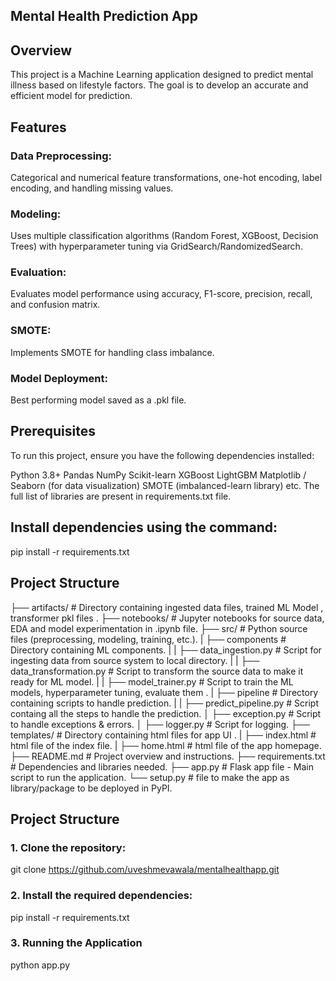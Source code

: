 ## Mental Health Prediction App

## Overview

This project is a Machine Learning application designed to predict mental illness based on lifestyle factors. The goal is to develop an accurate and efficient model for prediction.

## Features
### Data Preprocessing: 
Categorical and numerical feature transformations, one-hot encoding, label encoding, and handling missing values.
### Modeling: 
Uses multiple classification algorithms (Random Forest, XGBoost, Decision Trees) with hyperparameter tuning via GridSearch/RandomizedSearch.
### Evaluation: 
Evaluates model performance using accuracy, F1-score, precision, recall, and confusion matrix.
### SMOTE: 
Implements SMOTE for handling class imbalance.
### Model Deployment:
 Best performing model saved as a .pkl file.

## Prerequisites
To run this project, ensure you have the following dependencies installed:

Python 3.8+
Pandas
NumPy
Scikit-learn
XGBoost
LightGBM
Matplotlib / Seaborn (for data visualization)
SMOTE (imbalanced-learn library)
etc. The full list of libraries are present in requirements.txt file.

## Install dependencies using the command:

pip install -r requirements.txt

## Project Structure

├── artifacts/                      # Directory containing ingested data files, trained ML Model , transformer pkl files .
├── notebooks/                      # Jupyter notebooks for source data, EDA and model experimentation in .ipynb file.
├── src/                            # Python source files (preprocessing, modeling, training, etc.).
|   ├── components                  # Directory containing ML components.
|   |   ├── data_ingestion.py       # Script for ingesting data from source system to local directory.
|   |   ├── data_transformation.py  # Script to transform the source data to make it ready for ML model.
|   |   ├── model_trainer.py        # Script to train the ML models, hyperparameter tuning, evaluate them .
|   ├── pipeline                    # Directory containing scripts to handle prediction.
|   |   ├── predict_pipeline.py     # Script containg all the steps to handle the prediction.
│   ├── exception.py                # Script to handle exceptions & errors.
│   ├── logger.py                   # Script for logging.
├── templates/                      # Directory containing html files for app UI .
|   ├── index.html                  # html file of the index file.
|   ├── home.html                   # html file of the app homepage.
├── README.md                       # Project overview and instructions.
├── requirements.txt                # Dependencies and libraries needed.
├── app.py                          # Flask app file - Main script to run the application.
└── setup.py                        # file to make the app as library/package to be deployed in PyPI.

## Project Structure

### 1. Clone the repository:

git clone https://github.com/uveshmevawala/mentalhealthapp.git

### 2. Install the required dependencies:

pip install -r requirements.txt

### 3. Running the Application

python app.py








